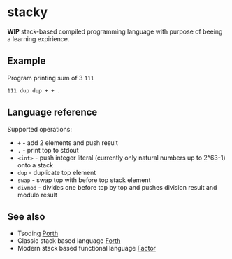 # stacky

**WIP** stack-based compiled programming language with purpose of beeing a learning expirience.

## Example
Program printing sum of 3 `111`

```
111 dup dup + + .
```

## Language reference

Supported operations:
- `+` - add 2 elements and push result
- `.` - print top to stdout
- `<int>` - push integer literal (currently only natural numbers up to 2^63-1) onto a stack
- `dup` - duplicate top element
- `swap` - swap top with before top stack element
- `divmod` - divides one before top by top and pushes division result and modulo result

## See also

- Tsoding [Porth](shttps://github.com/tsoding/porth)
- Classic stack based language [Forth](https://en.wikipedia.org/wiki/Forth_(programming_language))
- Modern stack based functional language [Factor](https://en.wikipedia.org/wiki/Factor_(programming_language))
